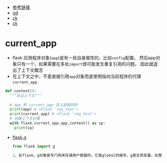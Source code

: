 - [参考链接](https://www.cnblogs.com/lili37/p/16044842.html)
- [gd](https://flask.palletsprojects.com/en/2.2.x/appcontext/#purpose-of-the-context)
- [ck](https://blog.csdn.net/weixin_42185136/article/details/104496351?spm=1001.2101.3001.6650.1&utm_medium=distribute.pc_relevant.none-task-blog-2%7Edefault%7ECTRLIST%7ERate-1-104496351-blog-88785195.pc_relevant_default&depth_1-utm_source=distribute.pc_relevant.none-task-blog-2%7Edefault%7ECTRLIST%7ERate-1-104496351-blog-88785195.pc_relevant_default&utm_relevant_index=2)
- [ck](https://blog.csdn.net/JENREY/article/details/86606653)

# current_app

- flask 应用程序对象(`app`)是有一些自身属性的，比如`config`配置。 然后app对象只有一个，如果需要在多处`import`很可能发生重复引用的问题。 因此就退出了上下文概念
- 在上下文之中，不是直接引用`app`对象而是使用指向当前程序的代理`current_app`

```python
def context():
  """验证上下文"""
  
  # app 和 current_app 含义是相同的
  print(app) # <Flask 'req_test'>
  print(current_app) # <Flask 'req_test'>
  # 创建上下文对象
  with flask.current_app.app_context() as cp:
    print(cp)
```





- [flask.g](https://blog.csdn.net/General_zy/article/details/122265428)

  ```python
  from flask import g
  
  1、在flask，g对象是专门用来存储用户数据的，它是global的缩写，g是全局变量，在整个request生命周期内生效。
  
  ```

